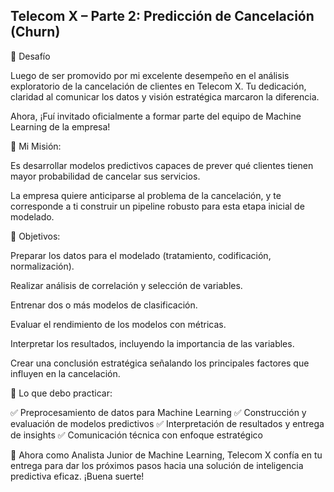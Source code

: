 ## Telecom X – Parte 2: Predicción de Cancelación (Churn)

📣 Desafío

Luego de ser promovido por mi excelente desempeño en el análisis exploratorio de la cancelación de clientes en Telecom X. Tu dedicación, claridad al comunicar los datos y visión estratégica marcaron la diferencia.

Ahora, ¡Fuí invitado oficialmente a formar parte del equipo de Machine Learning de la empresa!

🎯 Mi Misión:

Es desarrollar modelos predictivos capaces de prever qué clientes tienen mayor probabilidad de cancelar sus servicios.

La empresa quiere anticiparse al problema de la cancelación, y te corresponde a ti construir un pipeline robusto para esta etapa inicial de modelado.

🧠 Objetivos:

Preparar los datos para el modelado (tratamiento, codificación, normalización).

Realizar análisis de correlación y selección de variables.

Entrenar dos o más modelos de clasificación.

Evaluar el rendimiento de los modelos con métricas.

Interpretar los resultados, incluyendo la importancia de las variables.

Crear una conclusión estratégica señalando los principales factores que influyen en la cancelación.

🧰 Lo que debo practicar:

✅ Preprocesamiento de datos para Machine Learning
✅ Construcción y evaluación de modelos predictivos
✅ Interpretación de resultados y entrega de insights
✅ Comunicación técnica con enfoque estratégico

🚀 Ahora como Analista Junior de Machine Learning, Telecom X confía en tu entrega para dar los próximos pasos hacia una solución de inteligencia predictiva eficaz. ¡Buena suerte!
